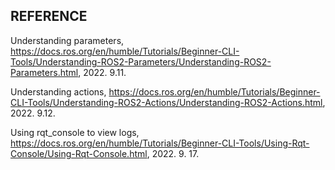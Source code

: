 
## REFERENCE


Understanding parameters, https://docs.ros.org/en/humble/Tutorials/Beginner-CLI-Tools/Understanding-ROS2-Parameters/Understanding-ROS2-Parameters.html, 2022. 9.11.

Understanding actions, https://docs.ros.org/en/humble/Tutorials/Beginner-CLI-Tools/Understanding-ROS2-Actions/Understanding-ROS2-Actions.html, 2022. 9.12.

Using rqt_console to view logs, https://docs.ros.org/en/humble/Tutorials/Beginner-CLI-Tools/Using-Rqt-Console/Using-Rqt-Console.html, 2022. 9. 17.
